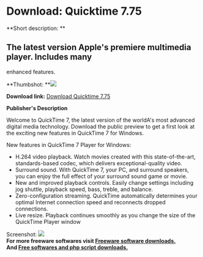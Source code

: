 # Download: Quicktime 7.75

**Short description: **

## The latest version Apple's premiere multimedia player. Includes many
enhanced features.

  
**Thumbshot: **![](http://www.freewarefiles.com/screenshot/quicktime7_md.gif)   
  
**Download link:** [Download Quicktime 7.75](http://freesoftwares.boysofts.com/Quicktime_program_14041.html)  
  

**Publisher's Description**  
  

Welcome to QuickTime 7, the latest version of the worldA's most advanced
digital media technology. Download the public preview to get a first look at
the exciting new features in QuickTime 7 for Windows.

New features in QuickTime 7 Player for Windows:

  * H.264 video playback. Watch movies created with this state-of-the-art, standards-based codec, which delivers exceptional-quality video. 
  * Surround sound. With QuickTime 7, your PC, and surround speakers, you can enjoy the full effect of your surround sound game or movie. 
  * New and improved playback controls. Easily change settings including jog shuttle, playback speed, bass, treble, and balance. 
  * Zero-configuration streaming. QuickTime automatically determines your optimal Internet connection speed and reconnects dropped connections. 
  * Live resize. Playback continues smoothly as you change the size of the QuickTime Player window 

  
  
Screenshot: ![](http://www.freewarefiles.com/screenshot/quicktime7.gif)  
**For more freeware softwares visit [Freeware software downloads.](http://freesoftwares.boysofts.com/)**   
**And [Free softwares and php script downloads.](http://www.boysofts.com/)**


